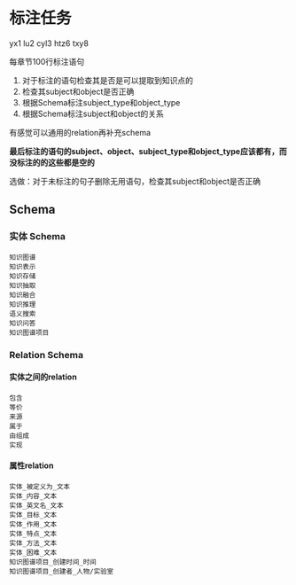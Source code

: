 # 标注任务

yx1 lu2 cyl3 htz6 txy8

每章节100行标注语句

1. 对于标注的语句检查其是否是可以提取到知识点的
2. 检查其subject和object是否正确
3. 根据Schema标注subject_type和object_type
4. 根据Schema标注subject和object的关系

有感觉可以通用的relation再补充schema

**最后标注的语句的subject、object、subject_type和object_type应该都有，而没标注的的这些都是空的**

选做：对于未标注的句子删除无用语句，检查其subject和object是否正确

## Schema

### 实体 Schema

```
知识图谱
知识表示
知识存储
知识抽取
知识融合
知识推理
语义搜索
知识问答
知识图谱项目
```

### Relation Schema

#### 实体之间的relation

```
包含
等价
来源
属于
由组成
实现
```

#### 属性relation

```
实体_被定义为_文本
实体_内容_文本
实体_英文名_文本
实体_目标_文本
实体_作用_文本
实体_特点_文本
实体_方法_文本
实体_困难_文本
知识图谱项目_创建时间_时间
知识图谱项目_创建者_人物/实验室
```
